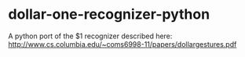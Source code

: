 dollar-one-recognizer-python
============================

A python port of the $1 recognizer described here: http://www.cs.columbia.edu/~coms6998-11/papers/dollargestures.pdf
